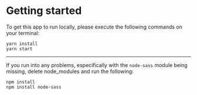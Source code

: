 # Getting started

To get this app to run locally, please execute the following commands on your terminal:
```
yarn install
yarn start
```
***

If you run into any problems, especifically with the ```node-sass``` module being missing, delete node_modules and run the following:

```
npm install
npm install node-sass
```
